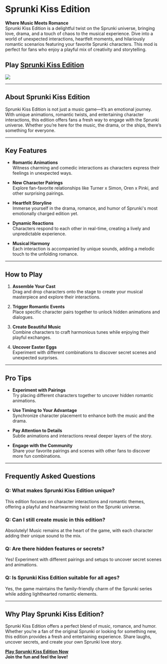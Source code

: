 # Sprunki Kiss Edition

**Where Music Meets Romance**  
Sprunki Kiss Edition is a delightful twist on the Sprunki universe, bringing love, drama, and a touch of chaos to the musical experience. Dive into a world of unexpected interactions, heartfelt moments, and hilariously romantic scenarios featuring your favorite Sprunki characters. This mod is perfect for fans who enjoy a playful mix of creativity and storytelling.

## Play [Sprunki Kiss Edition](https://sprunkimod.co/sprunki-kiss)

![](https://sprunkiincredibox.app/images/sprunki-kiss-edition.webp)

---

## About Sprunki Kiss Edition
Sprunki Kiss Edition is not just a music game—it’s an emotional journey. With unique animations, romantic twists, and entertaining character interactions, this edition offers fans a fresh way to engage with the Sprunki universe. Whether you’re here for the music, the drama, or the ships, there’s something for everyone.

---

## Key Features
- **Romantic Animations**  
  Witness charming and comedic interactions as characters express their feelings in unexpected ways.

- **New Character Pairings**  
  Explore fan-favorite relationships like Turner x Simon, Oren x Pinki, and other surprising pairings.

- **Heartfelt Storyline**  
  Immerse yourself in the drama, romance, and humor of Sprunki's most emotionally charged edition yet.

- **Dynamic Reactions**  
  Characters respond to each other in real-time, creating a lively and unpredictable experience.

- **Musical Harmony**  
  Each interaction is accompanied by unique sounds, adding a melodic touch to the unfolding romance.

---

## How to Play
1. **Assemble Your Cast**  
   Drag and drop characters onto the stage to create your musical masterpiece and explore their interactions.

2. **Trigger Romantic Events**  
   Place specific character pairs together to unlock hidden animations and dialogues.

3. **Create Beautiful Music**  
   Combine characters to craft harmonious tunes while enjoying their playful exchanges.

4. **Uncover Easter Eggs**  
   Experiment with different combinations to discover secret scenes and unexpected surprises.

---

## Pro Tips
- **Experiment with Pairings**  
  Try placing different characters together to uncover hidden romantic animations.

- **Use Timing to Your Advantage**  
  Synchronize character placement to enhance both the music and the drama.

- **Pay Attention to Details**  
  Subtle animations and interactions reveal deeper layers of the story.

- **Engage with the Community**  
  Share your favorite pairings and scenes with other fans to discover more fun combinations.

---

## Frequently Asked Questions
### **Q: What makes Sprunki Kiss Edition unique?**  
This edition focuses on character interactions and romantic themes, offering a playful and heartwarming twist on the Sprunki universe.

### **Q: Can I still create music in this edition?**  
Absolutely! Music remains at the heart of the game, with each character adding their unique sound to the mix.

### **Q: Are there hidden features or secrets?**  
Yes! Experiment with different pairings and setups to uncover secret scenes and animations.

### **Q: Is Sprunki Kiss Edition suitable for all ages?**  
Yes, the game maintains the family-friendly charm of the Sprunki series while adding lighthearted romantic elements.

---

## Why Play Sprunki Kiss Edition?
Sprunki Kiss Edition offers a perfect blend of music, romance, and humor. Whether you’re a fan of the original Sprunki or looking for something new, this edition provides a fresh and entertaining experience. Share laughs, uncover secrets, and create your own Sprunki love story.

[**Play Sprunki Kiss Edition Now**](https://cocrea.world/@Harryaltered/SprunkiSinnerEdition)  
**Join the fun and feel the love!**
